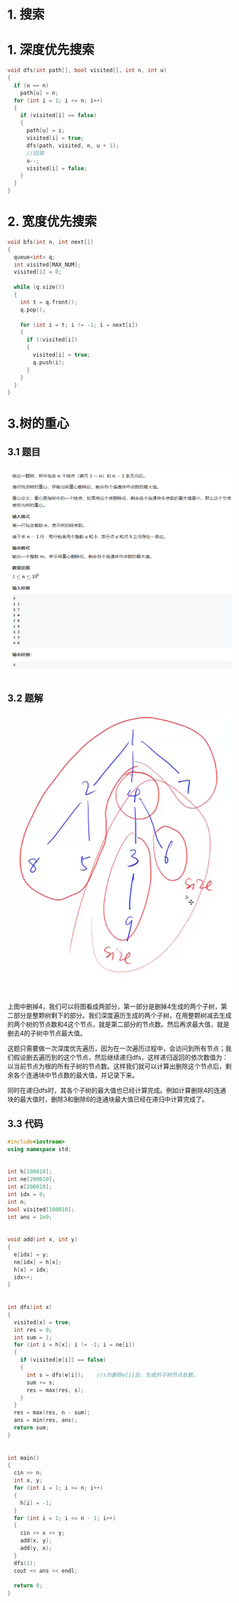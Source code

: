 # 1. 搜索

# 1. 深度优先搜索

```c++
void dfs(int path[], bool visited[], int n, int u)
{
  if (u == n)
    path[u] = n;
  for (int i = 1; i <= n; i++)
  {
    if (visited[i] == false)
    {
      path[u] = i;
      visited[i] = true;
      dfs(path, visited, n, u + 1);
      //回溯
      u--;
      visited[i] = false;
    }
  }
}
```

# 2. 宽度优先搜索

```c++
void bfs(int n, int next[])
{
  queue<int> q;
  int visited[MAX_NUM];
  visited[1] = 0;

  while (q.size())
  {
    int t = q.front();
    q.pop();

    for (int i = t; i != -1; i = next[i])
    {
      if (!visited[i])
      {
        visited[i] = true;
        q.push(i);
      }
    }
  }
}
```

# 3.树的重心

## 3.1 题目

![](image/image_LOzhIz1zWh.png)

## 3.2 题解

![](image/image_djs37AoUfL.png)

上图中删掉4，我们可以将图看成两部分，第一部分是删掉4生成的两个子树，第二部分是整颗树剩下的部分。我们深度遍历生成的两个子树，在用整颗树减去生成的两个树的节点数和4这个节点，就是第二部分的节点数。然后再求最大值，就是删去4的子树中节点最大值。

这题只需要做一次深度优先遍历，因为在一次遍历过程中，会访问到所有节点；我们假设删去遍历到的这个节点，然后继续递归dfs，这样递归返回的依次数值为：以当前节点为根的所有子树的节点数。这样我们就可以计算出删除这个节点后，剩余各个连通块中节点数的最大值，并记录下来。

同时在递归dfs时，其各个子树的最大值也已经计算完成。例如计算删除4的连通块的最大值时，删除3和删除6的连通块最大值已经在递归中计算完成了。

## 3.3 代码

```c++
#include<iostream>
using namespace std;


int h[100010];
int ne[200010];
int e[200010];
int idx = 0;
int n;
bool visited[100010];
int ans = 1e9;


void add(int x, int y)
{
  e[idx] = y;
  ne[idx] = h[x];
  h[x] = idx;
  idx++;
}


int dfs(int x)
{
  visited[x] = true;
  int res = 0;
  int sum = 1;
  for (int i = h[x]; i != -1; i = ne[i])
  {
    if (visited[e[i]] == false)
    {
      int s = dfs(e[i]);    //s为删除e[i]后，生成的子树节点总数。
      sum += s;
      res = max(res, s);
    }
  }
  res = max(res, n - sum);
  ans = min(res, ans);
  return sum;
}


int main()
{
  cin >> n;
  int x, y;
  for (int i = 1; i <= n; i++)
  {
    h[i] = -1;
  }
  for (int i = 1; i <= n - 1; i++)
  {
    cin >> x >> y;
    add(x, y);
    add(y, x);
  }
  dfs(1);
  cout << ans << endl;

  return 0;
}
```
